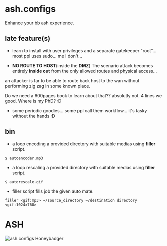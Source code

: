 # ash.configs
Enhance your bb ash experience.

## late feature(s)

- learn to install with user privileges and a separate gatekeeper "root"... most ppl uses sudo... me I don't...

- **NO ROUTE TO HOST**(inside the **DMZ**) The scenario attack becomes entirely **inside out** from the only allowed routes and physical access...

an attacker is far to be able to route back host to the wan without performing zig zag in some known place.

Do we need a 600pages book to learn about that?? absolutly not. 4 lines we good. Where is my PhD? :D

- some periodic goodies... some ppl call them workflow... it's tasky without the hands :D

## bin

- a loop encoding a provided directory with suitable medias using **filler** script.

```$ autoencoder.mp3```

- a loop rescaling a provided directory with suitable medias using **filler** script.

```$ autorescale.gif```

- filler script fills job the given auto mate.

```filler <gif:mp3> ~/source_directory ~/destination directory <gif:1024x768>```


# ASH
![ash.configs Honeybadger](.ungenannt_nachteule.ANS.png)
